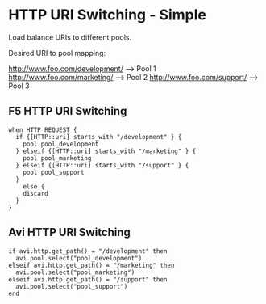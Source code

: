 # HTTP URI Switching - Simple

Load balance URIs to different pools.

Desired URI to pool mapping:

http://www.foo.com/development/ --> Pool 1
http://www.foo.com/marketing/   --> Pool 2
http://www.foo.com/support/     --> Pool 3

## F5 HTTP URI Switching

```
when HTTP_REQUEST {
  if {[HTTP::uri] starts_with "/development" } {
    pool pool_development
  } elseif {[HTTP::uri] starts_with "/marketing" } {
    pool pool_marketing
  } elseif {[HTTP::uri] starts_with "/support" } {
    pool pool_support
  }
    else {
    discard
  }
}
```

## Avi HTTP URI Switching

```
if avi.http.get_path() = "/development" then
  avi.pool.select("pool_development")
elseif avi.http.get_path() = "/marketing" then
  avi.pool.select("pool_marketing")
elseif avi.http.get_path() = "/support" then
  avi.pool.select("pool_support")
end
```
